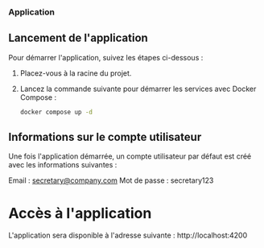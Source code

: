### **Application**

## **Lancement de l'application**

Pour démarrer l'application, suivez les étapes ci-dessous :

1. Placez-vous à la racine du projet.
2. Lancez la commande suivante pour démarrer les services avec Docker Compose :

   ```bash
   docker compose up -d
   ```

## Informations sur le compte utilisateur
Une fois l'application démarrée, un compte utilisateur par défaut est créé avec les informations suivantes :

Email : secretary@company.com
Mot de passe : secretary123

# Accès à l'application
L'application sera disponible à l'adresse suivante :
http://localhost:4200